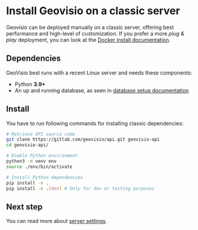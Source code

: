 # Install Geovisio on a classic server

Geovisio can be deployed manually on a classic server, offering best performance and high-level of customization. If you prefer a more _plug & play_ deployment, you can look at the [Docker install documentation](./14_Running_Docker.md).

## Dependencies

GeoVisio best runs with a recent Linux server and needs these components:

- Python __3.9+__
- An up and running database, as seen in [database setup documentation](./07_Database_setup.md)

## Install

You have to run following commands for installing classic dependencies:

```bash
# Retrieve API source code
git clone https://gitlab.com/geovisio/api.git geovisio-api
cd geovisio-api/

# Enable Python environment
python3 -m venv env
source ./env/bin/activate

# Install Python dependencies
pip install -e .
pip install -e .[dev] # Only for dev or testing purposes
```

## Next step

You can read more about [server settings](./11_Server_settings.md).
